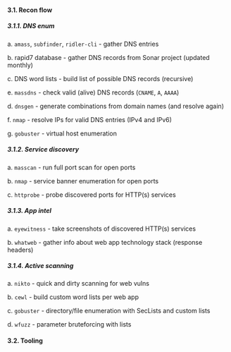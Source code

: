 #### 3.1. Recon flow

##### 3.1.1. DNS enum

a. `amass`, `subfinder`, `ridler-cli` - gather DNS entries

b. rapid7 database - gather DNS records from Sonar project (updated monthly)

c. DNS word lists - build list of possible DNS records (recursive)

e. `massdns` - check valid (alive) DNS records (`CNAME`, `A`, `AAAA`)

d. `dnsgen` - generate combinations from domain names (and resolve again)

f. `nmap` - resolve IPs for valid DNS entries (IPv4 and IPv6)

g. `gobuster` - virtual host enumeration

##### 3.1.2. Service discovery

a. `masscan` - run full port scan for open ports

b. `nmap` - service banner enumeration for open ports

c. `httprobe` - probe discovered ports for HTTP(s) services

##### 3.1.3. App intel
	
a. `eyewitness` - take screenshots of discovered HTTP(s) services
    
b. `whatweb` - gather info about web app technology stack (response headers)

##### 3.1.4. Active scanning

a. `nikto` - quick and dirty scanning for web vulns

b. `cewl` - build custom word lists per web app

c. `gobuster` - directory/file enumeration with SecLists and custom lists

d. `wfuzz` - parameter bruteforcing with lists

#### 3.2. Tooling

